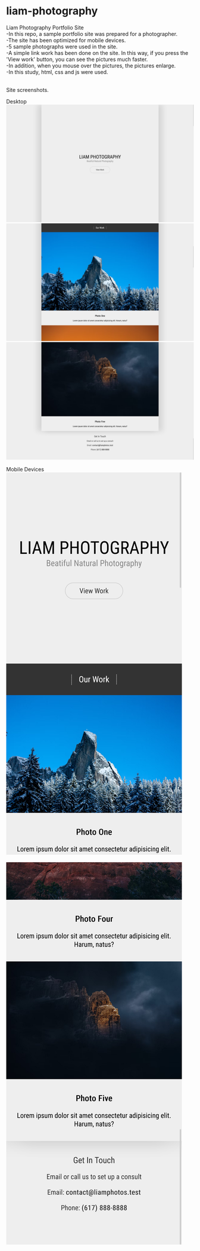 # liam-photography
Liam Photography Portfolio Site<br> 
-In this repo, a sample portfolio site was prepared for a photographer.<br>
-The site has been optimized for mobile devices.<br>
-5 sample photographs were used in the site.<br>
-A simple link work has been done on the site. In this way, if you press the 'View work' button, you can see the pictures much faster.<br>
-In addition, when you mouse over the pictures, the pictures enlarge.<br>
-In this study, html, css and js were used.<br><br>

Site screenshots.<br>

Desktop<br>
![s-1](https://github.com/ahmetmetinarslan/liam-photography/blob/main/Responsive%20Portfolio%20Website%20for%20GitHub/site-photos/s-1.png?raw=true)<br>
![s-1](https://github.com/ahmetmetinarslan/liam-photography/blob/main/Responsive%20Portfolio%20Website%20for%20GitHub/site-photos/s-2.png?raw=true)<br>
![s-1](https://github.com/ahmetmetinarslan/liam-photography/blob/main/Responsive%20Portfolio%20Website%20for%20GitHub/site-photos/s-3.png?raw=true)<br>

Mobile Devices<br>
![s-1](https://github.com/ahmetmetinarslan/liam-photography/blob/main/Responsive%20Portfolio%20Website%20for%20GitHub/site-photos/ms-1.png?raw=true)<br><br>
![s-1](https://github.com/ahmetmetinarslan/liam-photography/blob/main/Responsive%20Portfolio%20Website%20for%20GitHub/site-photos/ms-2.png?raw=true)
